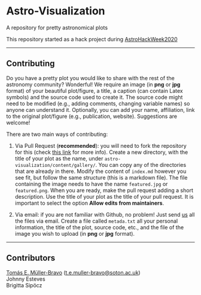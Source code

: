 # Astro-Visualization
A repository for pretty astronomical plots

This repository started as a hack project during [AstroHackWeek2020](http://astrohackweek.org/2020/)

___
## Contributing

Do you have a pretty plot you would like to share with the rest of the astronomy community? Wonderful! We require an image (in **png** or **jpg** format) of your beautiful plot/figure, a title, a caption (can contain Latex symbols) and the source code used to create it. The source code might need to be modified (e.g., adding comments, changing variable names) so anyone can understand it. Optionally, you can add your name, affiliation, link to the original plot/figure (e.g., publication, website). Suggestions are welcome!

There are two main ways of contributing:

   1) Via Pull Request (**recommended**): you will need to fork the repository for this (check [this link](https://docs.github.com/en/github/collaborating-with-issues-and-pull-requests/creating-a-pull-request-from-a-fork) for more info). Create a new directory, with the title of your plot as the name, under `astro-visualization/content/gallery/`. You can copy any of the directories that are already in there. Modify the content of `index.md` however you see fit, but follow the same structure (this is a markdown file). The file containing the image needs to have the name `featured.jpg` or `featured.png`. When you are ready, make the pull request adding a short description. Use the title of your plot as the title of your pull request. It is important to select the option **Allow edits from maintainers**.


   2) Via email: if you are not familiar with Github, no problem! Just send [us](#contributors) all the files via email. Create a file called `metada.txt` all your personal information, the title of the plot, source code, etc., and the file of the image you wish to upload (in **png** or **jpg** format).

___
## Contributors
<a id='contributors'></a>

[Tomás E. Müller-Bravo](https://temuller.github.io/) (t.e.muller-bravo@soton.ac.uk)  
Johnny Esteves  
Brigitta Sipöcz

